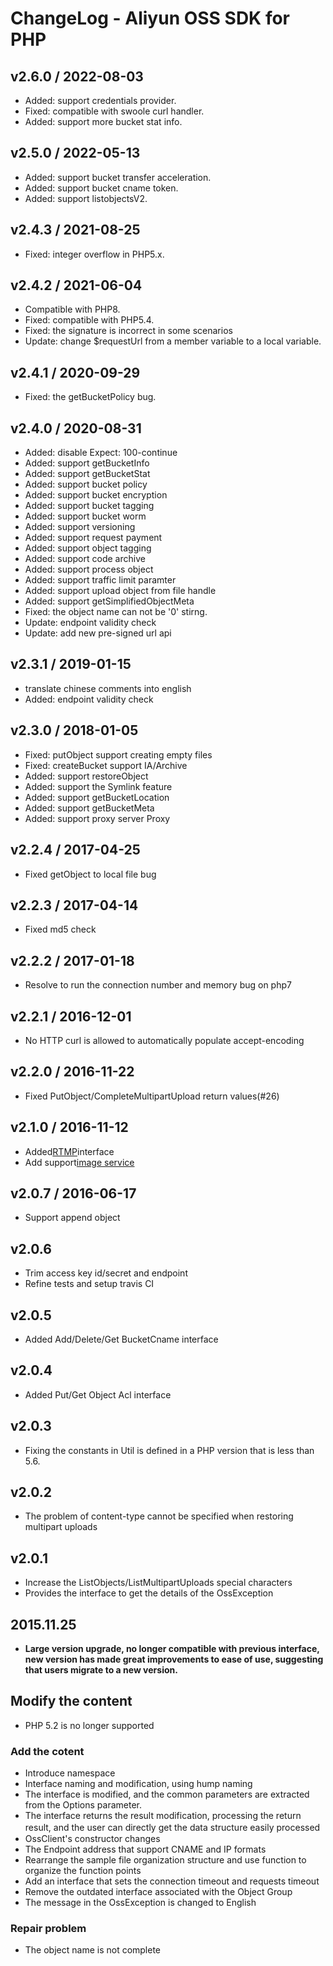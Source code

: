 # ChangeLog - Aliyun OSS SDK for PHP

## v2.6.0 / 2022-08-03
* Added: support credentials provider.
* Fixed: compatible with swoole curl handler.
* Added: support more bucket stat info.

## v2.5.0 / 2022-05-13
* Added: support bucket transfer acceleration.
* Added: support bucket cname token.
* Added: support listobjectsV2.

## v2.4.3 / 2021-08-25
* Fixed: integer overflow in PHP5.x.

## v2.4.2 / 2021-06-04
* Compatible with PHP8.
* Fixed: compatible with PHP5.4.
* Fixed: the signature is incorrect in some scenarios
* Update: change $requestUrl from a member variable to a local variable.

## v2.4.1 / 2020-09-29
* Fixed: the getBucketPolicy bug.


## v2.4.0 / 2020-08-31

* Added: disable Expect: 100-continue
* Added: support getBucketInfo
* Added: support getBucketStat
* Added: support bucket policy
* Added: support bucket encryption
* Added: support bucket tagging
* Added: support bucket  worm
* Added: support versioning
* Added: support request payment
* Added: support object tagging
* Added: support code archive
* Added: support process object 
* Added: support traffic limit paramter 
* Added: support upload object from file handle
* Added: support getSimplifiedObjectMeta
* Fixed: the object name can not be '0' stirng.
* Update: endpoint validity check
* Update: add new pre-signed url api


## v2.3.1 / 2019-01-15

* translate chinese comments into english
* Added: endpoint validity check

## v2.3.0 / 2018-01-05

* Fixed: putObject support creating empty files
* Fixed: createBucket support IA/Archive
* Added: support restoreObject
* Added: support the Symlink feature
* Added: support getBucketLocation
* Added: support getBucketMeta
* Added: support proxy server Proxy

## v2.2.4 / 2017-04-25

* Fixed getObject to local file bug

## v2.2.3 / 2017-04-14

* Fixed md5 check

## v2.2.2 / 2017-01-18

* Resolve to run the connection number and memory bug on php7

## v2.2.1 / 2016-12-01

* No HTTP curl is allowed to automatically populate accept-encoding

## v2.2.0 / 2016-11-22

* Fixed PutObject/CompleteMultipartUpload return values(#26)

## v2.1.0 / 2016-11-12

* Added[RTMP](https://help.aliyun.com/document_detail/44297.html)interface
* Add support[image service](https://help.aliyun.com/document_detail/44686.html)

## v2.0.7 / 2016-06-17

* Support append object

## v2.0.6

* Trim access key id/secret and endpoint
* Refine tests and setup travis CI

## v2.0.5

* Added Add/Delete/Get BucketCname interface

## v2.0.4

* Added Put/Get Object Acl interface

## v2.0.3

* Fixing the constants in Util is defined in a PHP version that is less than 5.6.

## v2.0.2

* The problem of content-type cannot be specified when restoring multipart uploads

## v2.0.1

* Increase the ListObjects/ListMultipartUploads special characters
* Provides the interface to get the details of the OssException


## 2015.11.25

* **Large version upgrade, no longer compatible with previous interface, new version has made great improvements to ease of use, suggesting that users migrate to a new version.**

## Modify the content

* PHP 5.2 is no longer supported

### Add the cotent

* Introduce namespace
* Interface naming and modification, using hump naming
* The interface is modified, and the common parameters are extracted from the Options parameter.
* The interface returns the result modification, processing the return result, and the user can directly get the data structure easily processed　
* OssClient's constructor changes
* The Endpoint address that support CNAME and IP formats
* Rearrange the sample file organization structure and use function to organize the function points
* Add an interface that sets the connection timeout and requests timeout
* Remove the outdated interface associated with the Object Group
* The message in the OssException is changed to English

### Repair problem

* The object name is not complete
